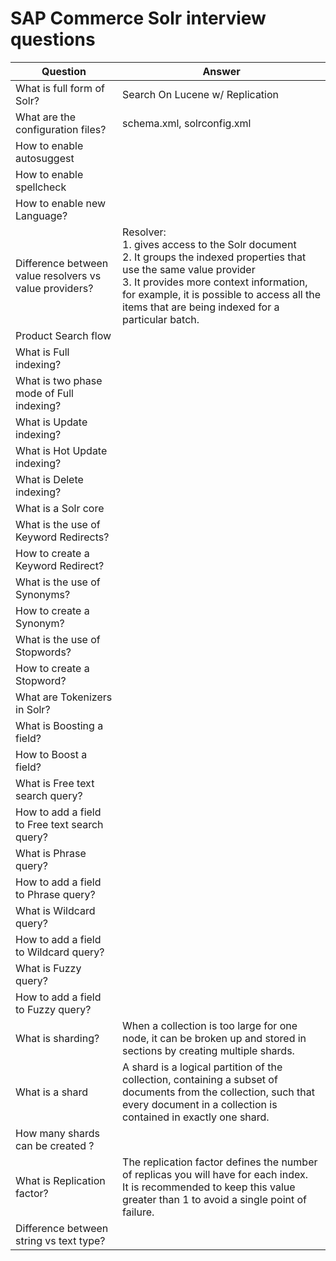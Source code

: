 # SAP Commerce Solr interview questions

| Question                                               | Answer                                                                                                                                                                                                                                                                      |
| ------------------------------------------------------ | --------------------------------------------------------------------------------------------------------------------------------------------------------------------------------------------------------------------------------------------------------------------------- |
| What is full form of Solr?                             | Search On Lucene w/ Replication                                                                                                                                                                                                                                             |
| What are the configuration files?                      | schema.xml, solrconfig.xml                                                                                                                                                                                                                                                  |
| How to enable autosuggest                              |                                                                                                                                                                                                                                                                             |
| How to enable spellcheck                               |                                                                                                                                                                                                                                                                             |
| How to enable new Language?                            |                                                                                                                                                                                                                                                                             |
| Difference between value resolvers vs value providers? | Resolver:<br> 1. gives access to the Solr document<br> 2. It groups the indexed properties that use the same value provider<br> 3. It provides more context information, for example, it is possible to access all the items that are being indexed for a particular batch. |
| Product Search flow                                    |                                                                                                                                                                                                                                                                             |
| What is Full indexing?                                 |                                                                                                                                                                                                                                                                             |
| What is two phase mode of Full indexing?               |                                                                                                                                                                                                                                                                             |
| What is Update indexing?                               |                                                                                                                                                                                                                                                                             |
| What is Hot Update indexing?                           |                                                                                                                                                                                                                                                                             |
| What is Delete indexing?                               |                                                                                                                                                                                                                                                                             |
| What is a Solr core                                    |                                                                                                                                                                                                                                                                             |
| What is the use of Keyword Redirects?                  |                                                                                                                                                                                                                                                                             |
| How to create a Keyword Redirect?                      |                                                                                                                                                                                                                                                                             |
| What is the use of Synonyms?                           |                                                                                                                                                                                                                                                                             |
| How to create a Synonym?                               |                                                                                                                                                                                                                                                                             |
| What is the use of Stopwords?                          |                                                                                                                                                                                                                                                                             |
| How to create a Stopword?                              |                                                                                                                                                                                                                                                                             |
| What are Tokenizers in Solr?                           |                                                                                                                                                                                                                                                                             |
| What is Boosting a field?                              |                                                                                                                                                                                                                                                                             |
| How to Boost a field?                                  |                                                                                                                                                                                                                                                                             |
| What is Free text search query?                        |                                                                                                                                                                                                                                                                             |
| How to add a field to Free text search query?          |                                                                                                                                                                                                                                                                             |
| What is Phrase query?                                  |                                                                                                                                                                                                                                                                             |
| How to add a field to Phrase query?                    |                                                                                                                                                                                                                                                                             |
| What is Wildcard query?                                |                                                                                                                                                                                                                                                                             |
| How to add a field to Wildcard query?                  |                                                                                                                                                                                                                                                                             |
| What is Fuzzy query?                                   |                                                                                                                                                                                                                                                                             |
| How to add a field to Fuzzy query?                     |                                                                                                                                                                                                                                                                             |
| What is sharding?                                      | When a collection is too large for one node, it can be broken up and stored in sections by creating multiple shards.<br>                                                                                                                                                    |
| What is a shard                                        | A shard is a logical partition of the collection, containing a subset of documents from the collection, such that every document in a collection is contained in exactly one shard.                                                                                         |
| How many shards can be created ?                       |                                                                                                                                                                                                                                                                             |
| What is Replication factor?                            | The replication factor defines the number of replicas you will have for each index.<br> It is recommended to keep this value greater than 1 to avoid a single point of failure.                                                                                             |
| Difference between string vs text type?                |                                                                                                                                                                                                                                                                             |
